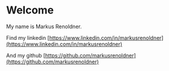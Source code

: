 # Welcome

My name is Markus Renoldner.

Find my linkedin [https://www.linkedin.com/in/markusrenoldner](https://www.linkedin.com/in/markusrenoldner)

And my github [https://github.com/markusrenoldner](https://github.com/markusrenoldner)
